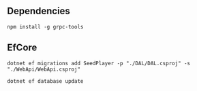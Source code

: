 ﻿





## Dependencies

``npm install -g grpc-tools ``

## EfCore

``dotnet ef migrations add SeedPlayer -p "./DAL/DAL.csproj" -s "./WebApi/WebApi.csproj"``

``dotnet ef database update``




